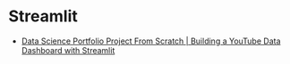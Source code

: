 # Streamlit

* [Data Science Portfolio Project From Scratch | Building a YouTube Data Dashboard with Streamlit](https://www.youtube.com/watch?v=Yk-unX4KnV4)